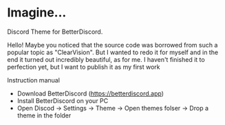 # Imagine...
Discord Theme for BetterDiscord. 

Hello!
Maybe you noticed that the source code was borrowed from such a popular topic as "ClearVision". 
But I wanted to redo it for myself and in the end it turned out incredibly beautiful, as for me.
I haven't finished it to perfection yet, but I want to publish it as my first work

Instruction manual

- Download BetterDiscord (https://betterdiscord.app)
- Install BetterDiscord on your PC
- Open Discod -> Settings -> Theme -> Open themes folser -> Drop a theme in the folder
